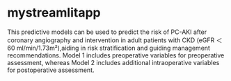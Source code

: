 # mystreamlitapp
This predictive models can be used to predict the risk of PC-AKI after coronary angiography and intervention in adult patients with CKD (eGFR ＜ 60 ml/min/1.73m²),aiding in risk stratification and guiding management recommendations. Model 1 includes preoperative variables for preoperative assessment, whereas Model 2 includes additional intraoperative variables for postoperative assessment.
